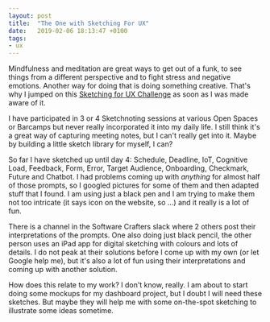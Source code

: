```yaml
---
layout: post
title:  "The One with Sketching For UX"
date:   2019-02-06 18:13:47 +0100
tags: 
- ux
---
```


Mindfulness and meditation are great ways to get out of a funk, to see things from a different perspective and to fight stress and negative emotions. Another way for doing that is doing something creative. That's why I jumped on this [Sketching for UX Challenge](https://sketchingforux.com/) as soon as I was made aware of it.

I have participated in 3 or 4 Sketchnoting sessions at various Open Spaces or Barcamps but never really incorporated it into my daily life. I still think it's a great way of capturing meeting notes, but I can't really get into it. Maybe by building a little sketch library for myself, I can?

So far I have sketched up until day 4: Schedule, Deadline, IoT, Cognitive Load, Feedback, Form, Error, Target Audience, Onboarding, Checkmark, Future and Chatbot. I had problems coming up with *anything* for almost half of those prompts, so I googled pictures for some of them and then adapted stuff that I found. I am using just a black pen and I am trying to make them not too intricate (it says icon on the website, so ...) and it really is a lot of fun.

There is a channel in the Software Crafters slack where 2 others post their interpretations of the prompts. One also doing just black pencil, the other person uses an iPad app for digital sketching with colours and lots of details. I do not peak at their solutions before I come up with my own (or let Google help me), but it's also a lot of fun using their interpretations and coming up with another solution.

How does this relate to my work? I don't know, really. I am about to start doing some mockups for my dashboard project, but I doubt I will need these sketches. But maybe they will help me with some on-the-spot sketching to illustrate some ideas sometime. 
